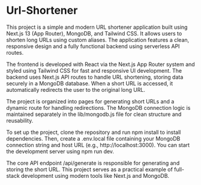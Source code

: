 # Url-Shortener
This project is a simple and modern URL shortener application built using Next.js 13 (App Router), MongoDB, and Tailwind CSS. It allows users to shorten long URLs using custom aliases. The application features a clean, responsive design and a fully functional backend using serverless API routes.

The frontend is developed with React via the Next.js App Router system and styled using Tailwind CSS for fast and responsive UI development. The backend uses Next.js API routes to handle URL shortening, storing data securely in a MongoDB database. When a short URL is accessed, it automatically redirects the user to the original long URL.

The project is organized into pages for generating short URLs and a dynamic route for handling redirections. The MongoDB connection logic is maintained separately in the lib/mongodb.js file for clean structure and reusability.

To set up the project, clone the repository and run npm install to install dependencies. Then, create a .env.local file containing your MongoDB connection string and host URL (e.g., http://localhost:3000). You can start the development server using npm run dev.

The core API endpoint /api/generate is responsible for generating and storing the short URL. This project serves as a practical example of full-stack development using modern tools like Next.js and MongoDB.